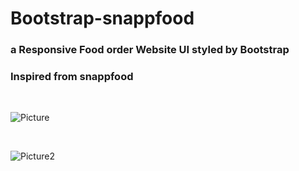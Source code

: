 # Bootstrap-snappfood
### a Responsive Food order Website UI styled by Bootstrap
### Inspired from snappfood

<br>

![Picture](https://github.com/KamyarGanjian/Bootstrap-snappfood/assets/145255798/65e725fc-2cf3-4f5d-a7df-0bd857794ee9)

<br>

![Picture2](https://github.com/KamyarGanjian/Bootstrap-snappfood/assets/145255798/75226a4b-6a65-4a6d-bc5a-a5c590b41e07)

